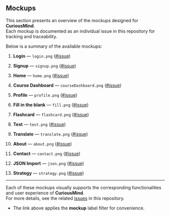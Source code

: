 ## Mockups

This section presents an overview of the mockups designed for **CuriousMind**.  
Each mockup is documented as an individual issue in this repository for tracking and traceability.

Below is a summary of the available mockups:

1. **Login** — `login.png` ([#issue](https://github.com/antoniiolpzzz/PDS-CuriousMind/issues/8))

2. **Signup** — `signup.png` ([#issue](https://github.com/antoniiolpzzz/PDS-CuriousMind/issues/8))

3. **Home** — `home.png` ([#issue](https://github.com/antoniiolpzzz/PDS-CuriousMind/issues/9))

4. **Course Dashboard** — `courseDashboard.png` ([#issue](https://github.com/antoniiolpzzz/PDS-CuriousMind/issues/9))

5. **Profile** — `profile.png` ([#issue](https://github.com/antoniiolpzzz/PDS-CuriousMind/issues/9))

6. **Fill in the blank** — `fill.png` ([#issue](https://github.com/antoniiolpzzz/PDS-CuriousMind/issues/10))

7. **Flashcard** — `flashcard.png` ([#issue](https://github.com/antoniiolpzzz/PDS-CuriousMind/issues/10))
  
8. **Test** — `test.png` ([#issue](https://github.com/antoniiolpzzz/PDS-CuriousMind/issues/10))

9. **Translate** — `translate.png` ([#issue](https://github.com/antoniiolpzzz/PDS-CuriousMind/issues/10))

10. **About** — `about.png` ([#issue](https://github.com/antoniiolpzzz/PDS-CuriousMind/issues/50))

11. **Contact** — `contact.png` ([#issue](https://github.com/antoniiolpzzz/PDS-CuriousMind/issues/50))

12. **JSON Import** — `json.png` ([#issue](https://github.com/antoniiolpzzz/PDS-CuriousMind/issues/50))

13. **Strategy** — `strategy.png` ([#issue](https://github.com/antoniiolpzzz/PDS-CuriousMind/issues/50))


---

Each of these mockups visually supports the corresponding functionalities and user experience of **CuriousMind**.  
For more details, see the related [issues](https://github.com/antoniiolpzzz/PDS-CuriousMind/issues?q=is%3Aissue+is%3Aopen+label%3A%22mockup%22) in this repository.

* The link above applies the **mockup** label filter for convenience.
